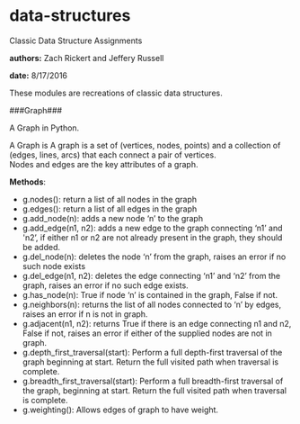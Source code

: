 # data-structures

Classic Data Structure Assignments

__authors:__ Zach Rickert and Jeffery Russell

__date:__ 8/17/2016

These modules are recreations of classic data structures.


###Graph###

A Graph in Python.

A Graph is A graph is a set of (vertices, nodes, points) and a 
collection of (edges, lines, arcs) that each connect a pair of vertices.  
Nodes and edges are the key attributes of a graph.

__Methods__:
* g.nodes(): return a list of all nodes in the graph
* g.edges(): return a list of all edges in the graph
* g.add_node(n): adds a new node ‘n’ to the graph
* g.add_edge(n1, n2): adds a new edge to the graph connecting ‘n1’ and 
    'n2’, if either n1 or n2 are not already present in the graph, they 
    should be added.
* g.del_node(n): deletes the node ‘n’ from the graph, raises an error if 
    no such node exists
* g.del_edge(n1, n2): deletes the edge connecting ‘n1’ and ‘n2’ from the 
    graph, raises an error if no such edge exists.
* g.has_node(n): True if node ‘n’ is contained in the graph, False if not.
* g.neighbors(n): returns the list of all nodes connected to ‘n’ by edges, 
    raises an error if n is not in graph.
* g.adjacent(n1, n2): returns True if there is an edge connecting n1 and 
    n2, False if not, raises an error if either of the supplied nodes are 
    not in graph.
* g.depth_first_traversal(start): Perform a full depth-first traversal of 
    the graph beginning at start. Return the full visited path when 
    traversal is complete.
* g.breadth_first_traversal(start): Perform a full breadth-first traversal 
    of the graph, beginning at start. Return the full visited path when 
    traversal is complete.
* g.weighting(): Allows edges of graph to have weight.